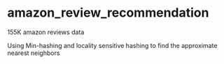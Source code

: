 # amazon_review_recommendation

155K amazon reviews data 

Using Min-hashing and locality sensitive hashing to find the approximate nearest neighbors 
